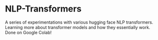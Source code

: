 # NLP-Transformers
A series of experimentations with various hugging face NLP transformers. Learning more about transformer models and how they essentially work.
Done on Google Colab!

